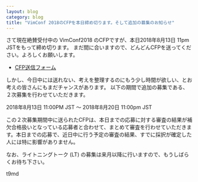 ```yaml
---
layout: blog
category: blog
title: "VimConf 2018のCFPを本日締め切ります。そして追加の募集のお知らせ"
---
```


さて現在絶賛受付中の VimConf2018 のCFPですが、本日2018年8月13日 11pm JSTをもって締め切ります。
まだ間に合いますので、どんどんCFPを送ってください。よろしくお願いします。

- [CFP送信フォーム](https://docs.google.com/forms/d/e/1FAIpQLSdC-9bIVq-v-YQnPAeLVbyKQ3xso3Q6Cs8p8X5tdBIDU13TYw/viewform)

しかし、今日中には送れない、考えを整理するのにもう少し時間が欲しい、とお考えの皆さんにもまだチャンスがあります。
以下の期間で追加の募集である、２次募集を行わせていただきます。

2018年8月13日 11:00PM JST 〜 2018年8月20日 11:00pm JST

この２次募集期間中に送られたCFPは、本日までの応募に対する審査の結果が補欠合格扱いとなっている応募者と合わせて、まとめて審査を行わせていただきます。本日までの応募で、近日中に行う予定の審査の結果、すでに採択が確定した人には特に影響がありません。

なお、ライトニングトーク (LT) の募集は来月以降に行いますので、もうしばらくお待ち下さい。

t9md
